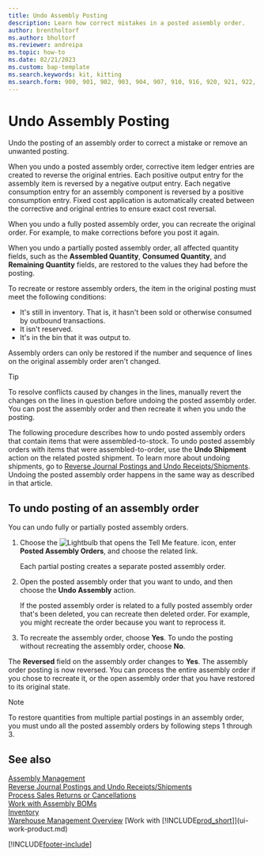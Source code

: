 ```yaml
---
title: Undo Assembly Posting
description: Learn how correct mistakes in a posted assembly order.
author: brentholtorf
ms.author: bholtorf
ms.reviewer: andreipa
ms.topic: how-to
ms.date: 02/21/2023
ms.custom: bap-template
ms.search.keywords: kit, kitting
ms.search.form: 900, 901, 902, 903, 904, 907, 910, 916, 920, 921, 922, 923, 940, 941, 942, 930, 931, 932, 914, 915, 905
---
```

# Undo Assembly Posting

Undo the posting of an assembly order to correct a mistake or remove an unwanted posting.

When you undo a posted assembly order, corrective item ledger entries are created to reverse the original entries. Each positive output entry for the assembly item is reversed by a negative output entry. Each negative consumption entry for an assembly component is reversed by a positive consumption entry. Fixed cost application is automatically created between the corrective and original entries to ensure exact cost reversal.  

When you undo a fully posted assembly order, you can recreate the original order. For example, to make corrections before you post it again.  

When you undo a partially posted assembly order, all affected quantity fields, such as the **Assembled Quantity**, **Consumed Quantity**, and **Remaining Quantity** fields, are restored to the values they had before the posting.  

To recreate or restore assembly orders, the item in the original posting must meet the following conditions:  

* It's still in inventory. That is, it hasn't been sold or otherwise consumed by outbound transactions.  
* It isn't reserved.  
* It's in the bin that it was output to.  

Assembly orders can only be restored if the number and sequence of lines on the original assembly order aren't changed.  

> [!TIP]  
> To resolve conflicts caused by changes in the lines, manually revert the changes on the lines in question before undoing the posted assembly order. You can post the assembly order and then recreate it when you undo the posting.  

The following procedure describes how to undo posted assembly orders that contain items that were assembled-to-stock. To undo posted assembly orders with items that were assembled-to-order, use the **Undo Shipment** action on the related posted shipment. To learn more about undoing shipments, go to [Reverse Journal Postings and Undo Receipts/Shipments](finance-how-reverse-journal-posting.md). Undoing the posted assembly order happens in the same way as described in that article.  

## To undo posting of an assembly order

You can undo fully or partially posted assembly orders.

1. Choose the ![Lightbulb that opens the Tell Me feature.](media/ui-search/search_small.png "Tell me what you want to do") icon, enter **Posted Assembly Orders**, and choose the related link.  

   Each partial posting creates a separate posted assembly order.  
2. Open the posted assembly order that you want to undo, and then choose the **Undo Assembly** action.  

    If the posted assembly order is related to a fully posted assembly order that's been deleted, you can recreate then deleted order. For example, you might recreate the order because you want to reprocess it.  
3. To recreate the assembly order, choose **Yes**. To undo the posting without recreating the assembly order, choose **No**.  

The **Reversed** field on the assembly order changes to **Yes**. The assembly order posting is now reversed. You can process the entire assembly order if you chose to recreate it, or the open assembly order that you have restored to its original state.  

> [!NOTE]  
> To restore quantities from multiple partial postings in an assembly order, you must undo all the posted assembly orders by following steps 1 through 3.  

## See also

[Assembly Management](assembly-assemble-items.md)  
[Reverse Journal Postings and Undo Receipts/Shipments](finance-how-reverse-journal-posting.md)  
[Process Sales Returns or Cancellations](sales-how-process-sales-returns-cancellations.md)  
[Work with Assembly BOMs](assembly-how-work-assembly-boms.md)  
[Inventory](inventory-manage-inventory.md)  
[Warehouse Management Overview](design-details-warehouse-management.md)
[Work with [!INCLUDE[prod_short](includes/prod_short.md)]](ui-work-product.md)


[!INCLUDE[footer-include](includes/footer-banner.md)]